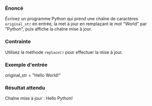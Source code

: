 ### Énoncé

Écrivez un programme Python qui prend une chaîne de caractères ```original_str``` en entrée, la met à jour en remplaçant le mot "World" par "Python", puis affiche la chaîne mise à jour.

### Contrainte

Utilisez la méthode ```replace()``` pour effectuer la mise à jour.

### Exemple d'entrée

original_str = "Hello World!"

### Résultat attendu

Chaîne mise à jour : Hello Python!
